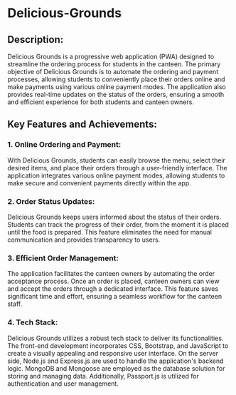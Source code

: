 # Delicious-Grounds

## Description: 
Delicious Grounds is a progressive web application (PWA) designed to streamline the ordering process for students in the canteen. The primary objective of Delicious Grounds is to automate the ordering and payment processes, allowing students to conveniently place their orders online and make payments using various online payment modes. The application also provides real-time updates on the status of the orders, ensuring a smooth and efficient experience for both students and canteen owners.

## Key Features and Achievements:
### 1.	Online Ordering and Payment: 
With Delicious Grounds, students can easily browse the menu, select their desired items, and place their orders through a user-friendly interface. The application integrates various online payment modes, allowing students to make secure and convenient payments directly within the app.

### 2.	Order Status Updates: 
Delicious Grounds keeps users informed about the status of their orders. Students can track the progress of their order, from the moment it is placed until the food is prepared. This feature eliminates the need for manual communication and provides transparency to users.

### 3.	Efficient Order Management: 
The application facilitates the canteen owners by automating the order acceptance process. Once an order is placed, canteen owners can view and accept the orders through a dedicated interface. This feature saves significant time and effort, ensuring a seamless workflow for the canteen staff.

### 4.	Tech Stack: 
Delicious Grounds utilizes a robust tech stack to deliver its functionalities. The front-end development incorporates CSS, Bootstrap, and JavaScript to create a visually appealing and responsive user interface. On the server side, Node.js and Express.js are used to handle the application's backend logic. MongoDB and Mongoose are employed as the database solution for storing and managing data. Additionally, Passport.js is utilized for authentication and user management.
